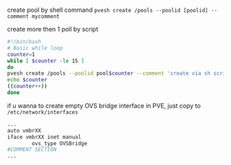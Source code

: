 create pool by shell command
`pvesh create /pools --poolid [poolid] --comment mycomment`

create more then 1 poll by script 
```bash
#!/bin/bash
# Basic while loop
counter=1
while [ $counter -le 15 ]
do
pvesh create /pools --poolid pool$counter --comment 'create via sh script'
echo $counter
((counter++))
done
```
if u wanna to create empty OVS bridge interface in PVE, just copy to `/etc/network/interfaces`

```bash
...
auto vmbrXX
iface vmbrXX inet manual
        ovs_type OVSBridge
#COMMENT SECTION
...
```
